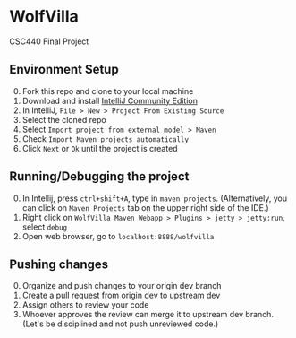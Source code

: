 # WolfVilla
CSC440 Final Project

## Environment Setup
0. Fork this repo and clone to your local machine
1. Download and install [IntelliJ Community Edition](https://www.jetbrains.com/idea/download/)
2. In IntelliJ, `File > New > Project From Existing Source`
3. Select the cloned repo
4. Select `Import project from external model > Maven`
5. Check `Import Maven projects automatically`
6. Click `Next` or `Ok` until the project is created

## Running/Debugging the project
0. In Intellij, press `ctrl+shift+A`, type in `maven projects`. (Alternatively, you can click on `Maven Projects` tab on the upper right side of the IDE.)
1. Right click on `WolfVilla Maven Webapp > Plugins > jetty > jetty:run`, select `debug`
2. Open web browser, go to `localhost:8888/wolfvilla`

## Pushing changes
0. Organize and push changes to your origin dev branch
1. Create a pull request from origin dev to upstream dev
2. Assign others to review your code
3. Whoever approves the review can merge it to upstream dev branch. (Let's be disciplined and not push unreviewed code.) 
